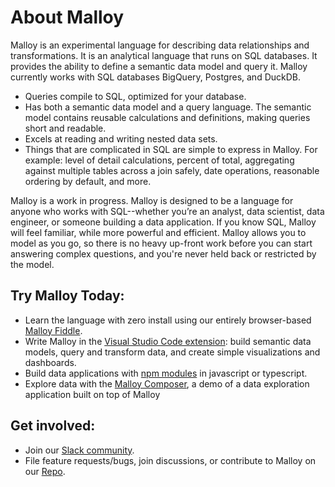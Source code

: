 # About Malloy

Malloy is an experimental language for describing data relationships and transformations. It is an analytical language that runs on SQL databases. It provides the ability to define a semantic data model and query it. Malloy currently works with SQL databases BigQuery, Postgres, and DuckDB.
- Queries compile to SQL, optimized for your database.
- Has both a semantic data model and a query language.  The semantic model contains reusable calculations and definitions, making queries short and readable.
- Excels at reading and writing nested data sets.
- Things that are complicated in SQL are simple to express in Malloy. For example: level of detail calculations, percent of total, aggregating against multiple tables across a join safely, date operations, reasonable ordering by default, and more.

Malloy is a work in progress. Malloy is designed to be a language for anyone who works with SQL--whether you’re an analyst, data scientist, data engineer, or someone building a data application. If you know SQL, Malloy will feel familiar, while more powerful and efficient. Malloy allows you to model as you go, so there is no heavy up-front work before you can start answering complex questions, and you're never held back or restricted by the model.

## Try Malloy Today:
- Learn the language with zero install using our entirely browser-based [Malloy Fiddle](https://looker-open-source.github.io/malloy/fiddle/index.html?q=12+-+Line+Chart+with+two+dimension%3A+Flights+by+Month+and+Length&m=Flights&t=).
- Write Malloy in the [Visual Studio Code extension](https://marketplace.visualstudio.com/items?itemName=malloydata.malloy-vscode): build semantic data models, query and transform data, and create simple visualizations and dashboards.
- Build data applications with [npm modules](https://www.npmjs.com/package/@malloydata/malloy) in javascript or typescript.
- Explore data with the [Malloy Composer](https://github.com/looker-open-source/malloy/tree/main/demo/malloy-demo-composer), a demo of a data exploration application built on top of Malloy

## Get involved:
- Join our [Slack community](https://join.slack.com/t/malloy-community/shared_invite/zt-upi18gic-W2saeFu~VfaVM1~HIerJ7w).
- File feature requests/bugs, join discussions, or contribute to Malloy on our [Repo](https://github.com/looker-open-source/malloy).
